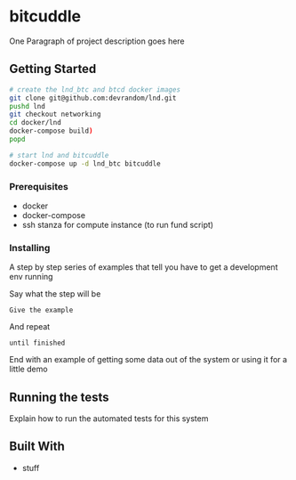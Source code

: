 # bitcuddle

One Paragraph of project description goes here

## Getting Started

```bash
# create the lnd_btc and btcd docker images
git clone git@github.com:devrandom/lnd.git
pushd lnd
git checkout networking
cd docker/lnd
docker-compose build)
popd

# start lnd and bitcuddle
docker-compose up -d lnd_btc bitcuddle
```

### Prerequisites

* docker
* docker-compose
* ssh stanza for compute instance (to run fund script)

### Installing

A step by step series of examples that tell you have to get a development env running

Say what the step will be

```
Give the example
```

And repeat

```
until finished
```

End with an example of getting some data out of the system or using it for a little demo

## Running the tests

Explain how to run the automated tests for this system

## Built With

* stuff

